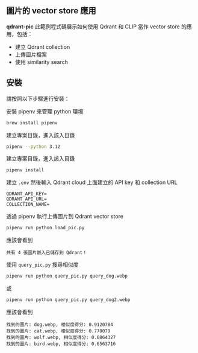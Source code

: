 ## 圖片的 vector store 應用

**qdrant-pic** 此範例程式碼展示如何使用 Qdrant 和 CLIP 當作 vector store 的應用，包括：

- 建立 Qdrant collection
- 上傳圖片檔案
- 使用 similarity search

## 安裝

請按照以下步驟進行安裝：

安裝 pipenv 來管理 python 環境

```sh
brew install pipenv
```

建立專案目錄，進入該入目錄

```sh
pipenv --python 3.12
```

建立專案目錄，進入該入目錄

```sh
pipenv install 
```

建立 `.env` 然後輸入 Qdrant cloud 上面建立的 API key 和 collection URL

```text
QDRANT_API_KEY=
QDRANT_API_URL=
COLLECTION_NAME=
```

透過 pipenv 執行上傳圖片到 Qdrant vector store

```sh
pipenv run python load_pic.py
```

應該會看到

```
共有 4 張圖片嵌入已儲存到 Qdrant！
```

使用 `query_pic.py` 搜尋相似度

```sh
pipenv run python query_pic.py query_dog.webp
```

或

```sh
pipenv run python query_pic.py query_dog2.webp
```

應該會看到

```
找到的圖片: dog.webp, 相似度得分: 0.9120784
找到的圖片: cat.webp, 相似度得分: 0.770079
找到的圖片: wolf.webp, 相似度得分: 0.6864327
找到的圖片: bird.webp, 相似度得分: 0.6563716
```
